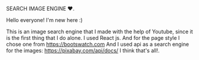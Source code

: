 SEARCH IMAGE ENGINE ♥.


Hello everyone! I'm new here :)

This is an image search engine that I made with the help of Youtube, since it is the first thing that I do alone.
I used React js. And for the page style I chose one from https://bootswatch.com And I used api as a search engine for the images: https://pixabay.com/api/docs/
I think that's all!. 
